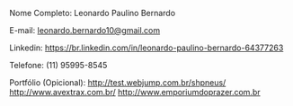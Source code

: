 Nome Completo: Leonardo Paulino Bernardo

E-mail: leonardo.bernardo10@gmail.com

Linkedin: https://br.linkedin.com/in/leonardo-paulino-bernardo-64377263

Telefone: (11) 95995-8545 

Portfólio (Opicional): http://test.webjump.com.br/shpneus/ 
					   http://www.avextrax.com.br/
					   http://www.emporiumdoprazer.com.br		
